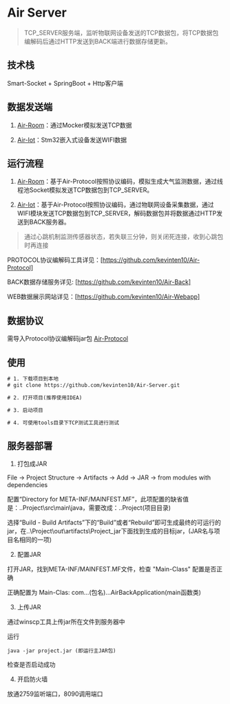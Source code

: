 # Air Server

> TCP_SERVER服务端，监听物联网设备发送的TCP数据包，将TCP数据包编解码后通过HTTP发送到BACK端进行数据存储更新。

## 技术栈

Smart-Socket + SpringBoot + Http客户端

## 数据发送端

1. [Air-Room](https://github.com/kevinten10/Air-Room)：通过Mocker模拟发送TCP数据

2. [Air-Iot](https://github.com/kevinten10/Air-Iot)：Stm32嵌入式设备发送WIFI数据

## 运行流程

1. [Air-Room](https://github.com/kevinten10/Air-Room)：基于Air-Protocol按照协议编码，模拟生成大气监测数据，通过线程池Socket模拟发送TCP数据包到TCP_SERVER。

2. [Air-Iot](https://github.com/kevinten10/Air-Iot)：基于Air-Protocol按照协议编码，通过物联网设备采集数据，通过WIFI模块发送TCP数据包到TCP_SERVER，解码数据包并将数据通过HTTP发送到BACK服务器。

> 通过心跳机制监测传感器状态，若失联三分钟，则关闭死连接，收到心跳包时再连接

PROTOCOL协议编解码工具详见：[https://github.com/kevinten10/Air-Protocol]

BACK数据存储服务详见: [https://github.com/kevinten10/Air-Back]

WEB数据展示网站详见：[https://github.com/kevinten10/Air-Webapp]

## 数据协议

需导入Protocol协议编解码jar包 [Air-Protocol](https://github.com/kevinten10/Air-Protocol)

## 使用

```txt
# 1. 下载项目到本地
# git clone https://github.com/kevinten10/Air-Server.git

# 2. 打开项目(推荐使用IDEA)

# 3. 启动项目

# 4. 可使用tools目录下TCP测试工具进行测试
```

## 服务器部署

1. 打包成JAR

File -> Project Structure -> Artifacts -> Add -> JAR -> from modules with dependencies

配置“Directory for META-INF/MAINFEST.MF”，此项配置的缺省值是：..Project\src\main\java，需要改成：..Project(项目目录)

选择“Build - Build Artifacts”下的“Build”或者“Rebuild”即可生成最终的可运行的jar，在..\Project\out\artifacts\Project_jar下面找到生成的目标jar，(JAR名与项目名相同的一项)

2. 配置JAR

打开JAR，找到META-INF/MAINFEST.MF文件，检查 "Main-Class" 配置是否正确

正确配置为 Main-Clas: com...(包名)...AirBackApplication(main函数类)

3. 上传JAR

通过winscp工具上传jar所在文件到服务器中

运行 

    java -jar project.jar (即运行主JAR包)
    
检查是否启动成功

4. 开启防火墙

放通2759监听端口，8090调用端口